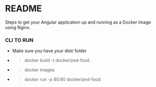# README #

Steps to get your Angular application up and running as a Docker Image using Nginx.

### CLI TO RUN ###

* Make sure you have your dist/ folder
* >docker build -t dockerized-food .
* >docker images
* >docker run -p 80:80 dockerized-food

